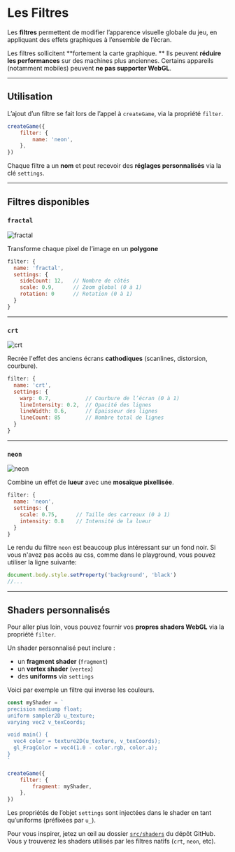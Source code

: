 <script>
import Aside from '../../../lib/ui/Doc/Aside.svelte'
import Emoji from '../../../lib/ui/Doc/Emoji.svelte'
</script>

# <Emoji src="🎨" /> Les Filtres

Les **filtres** permettent de modifier l’apparence visuelle globale du jeu, en appliquant des effets graphiques à l’ensemble de l’écran.

<Aside variant="Warning">

Les filtres sollicitent **fortement la carte graphique. ** Ils peuvent **réduire les performances** sur des machines plus anciennes. Certains appareils (notamment mobiles) peuvent **ne pas supporter WebGL**.

</Aside>

---

## <Emoji src="🧪" /> Utilisation

L’ajout d’un filtre se fait lors de l’appel à `createGame`, via la propriété `filter`.

```js
createGame({
	filter: {
		name: 'neon',
	},
})
```

Chaque filtre a un **nom** et peut recevoir des **réglages personnalisés** via la clé `settings`.

---

## <Emoji src="✨" /> Filtres disponibles

### `fractal`

![fractal](/doc/fractal.png)

Transforme chaque pixel de l’image en un **polygone**

```js
filter: {
  name: 'fractal',
  settings: {
    sideCount: 12,   // Nombre de côtés
    scale: 0.9,      // Zoom global (0 à 1)
    rotation: 0      // Rotation (0 à 1)
  }
}
```

---

### `crt`

![crt](/doc/crt.png)

Recrée l'effet des anciens écrans **cathodiques** (scanlines, distorsion, courbure).

```js
filter: {
  name: 'crt',
  settings: {
    warp: 0.7,           // Courbure de l’écran (0 à 1)
    lineIntensity: 0.2,  // Opacité des lignes
    lineWidth: 0.6,      // Épaisseur des lignes
    lineCount: 85        // Nombre total de lignes
  }
}
```

---

### `neon`

![neon](/doc/neon.png)

Combine un effet de **lueur** avec une **mosaïque pixellisée**.

```js
filter: {
  name: 'neon',
  settings: {
    scale: 0.75,      // Taille des carreaux (0 à 1)
    intensity: 0.8    // Intensité de la lueur
  }
}
```

<Aside>

Le rendu du filtre `neon` est beaucoup plus intéressant sur un fond noir. Si vous n'avez pas accès au css, comme dans le playground, vous pouvez utiliser la ligne suivante:

```js
document.body.style.setProperty('background', 'black')
//...
```

</Aside>

---

## <Emoji src="💡" /> Shaders personnalisés

Pour aller plus loin, vous pouvez fournir vos **propres shaders WebGL** via la propriété `filter`.

Un shader personnalisé peut inclure :

- un **fragment shader** (`fragment`)
- un **vertex shader** (`vertex`)
- des **uniforms** via `settings`

Voici par exemple un filtre qui inverse les couleurs.

```js
const myShader = `
precision mediump float;
uniform sampler2D u_texture;
varying vec2 v_texCoords;

void main() {
  vec4 color = texture2D(u_texture, v_texCoords);
  gl_FragColor = vec4(1.0 - color.rgb, color.a);
}
`

createGame({
	filter: {
		fragment: myShader,
	},
})
```

Les propriétés de l’objet `settings` sont injectées dans le shader en tant qu’uniforms (préfixées par `u_`).

<Aside>

Pour vous inspirer, jetez un œil au dossier [`src/shaders`](https://github.com/achtaitaipai/odyc/tree/main/src/shaders) du dépôt GitHub.  
Vous y trouverez les shaders utilisés par les filtres natifs (`crt`, `neon`, etc).

</Aside>
